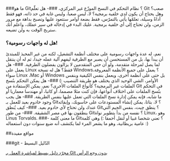 

###ما هو Git؟
نظام التحكم في النسخ الموزّع غير المركزي،
###- هل تعلّم Git صعب؟ وهل يحتاج أن يكون لدي خلفية برمجية؟
لا، ليس صعبا، وليس غاية في حد ذاته، فهو فقط أداةٌ وسيلة، تعلمّها يأتي بالتمرّس، فقط بضعة أوامر ستتعود عليها وتصبح بداهة مع مرور الزمن، ولن تحتاج إلى أي خلفية برمجية. عليك البدء في إدخاله في سير عملك، واعلم أنك ستربح الوقت به ولن تضيعه.
### هل له واجهات رسومية؟!
نعم، له عدة واجهات رسومية على مختلف أنظمة التشغيل، لكنه من غير المحبذ للمبتدئ أن يبدأ بها، بل من المستحسن أن يصبر مع الطرفية ليفهم آلية عمله جيدا، ثم له أن ينتقل لما يصل لمرحلة متقدمة، ولو أن حتى المتقدمين لا يزالون يفضلون الطرفية.
###- هل يعمل على Linux فقط؟ هل له نسخة Windows؟
يعمل على جميع الأنظمة المعروفة، سواء Linux ،Mac أو Windows بل حتى على أنظمة أخرى، ويعمل بنفس الكيفية وبنفس الأوامر، الشي الوحيد الذي يختلف هو طريقة التنصيب :)
###- هل يمكن التحكم بنُسخ الملفات غير البرمجية؟ كأنواع الملفات الأخرى؟
نعم، يمكن الإستفادة من Git في التحكم بنُسخ الملفات على اختلاف أنواعها، فإن كنت مثلا مصمما، أو كاتبا، أو مهندسا معماريا أو ما شابه، فإنه يمكن إدارة نسخ الملفات التي تعمل عليها بنفس الطريقة.
###- هل يجب وجود خادوم بعيد للعمل بـ Git؟
لا، بتاتا، يمكن إنشاء المستودعات على حاسوبك، وإبقائه عندك ولن تحتاج ﻷي خادوم بعيد.
###- كيف يُنطق Git؟
ينطق چيت، بنفس الجيم التي ينطقون بها في مصر الشقيقة.
###- من طور Git؟
نفسه من بدأ بتطوير نواة Linux، وهو Linus Torvalds.
###- ما معنى كلمة Git؟
تعني شخصا غبيا أو لنقل أحمقا :) وهي كلمة عامية بريطانية، وهو ما يشعر المرء لما يكتشف أنه ضيع سنوات دون استعماله :)


##مواقع مفيدة

###git - الدّليل البسيط

[مجرّد دليل بسيط لمباشرة العمل بـ Git بدون وجع الرأس ](http://www.arabicgit.com/simple-guide/)
